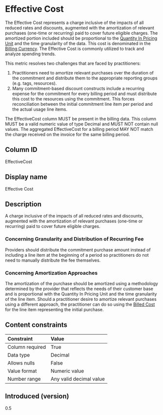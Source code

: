 # Effective Cost

The Effective Cost represents a charge inclusive of the impacts of all reduced rates and discounts, augmented with the amortization of relevant purchases (one-time or recurring) paid to cover future eligible charges. The amortized portion included should be proportional to the [Quantity In Pricing Unit](#quantityinpricingunit) and the time granularity of the data. This cost is denominated in the [Billing Currency](#billingcurrency). The Effective Cost is commonly utilized to track and analyze spending trends.

This metric resolves two challenges that are faced by practitioners:

1. Practitioners need to amortize relevant purchases over the duration of the commitment and distribute them to the appropriate reporting groups (e.g. tags, resources).
2. Many commitment-based discount constructs include a recurring expense for the commitment for every billing period and must distribute this cost to the resources using the commitment. This forces reconciliation between the initial commitment line item per period and the actual usage line items.

The EffectiveCost column MUST be present in the billing data. This column MUST be a valid numeric value of type Decimal and MUST NOT contain null values. The aggregated EffectiveCost for a billing period MAY NOT match the charge received on the invoice for the same billing period.

## Column ID

EffectiveCost

## Display name

Effective Cost

## Description

A charge inclusive of the impacts of all reduced rates and discounts, augmented with the amortization of relevant purchases (one-time or recurring) paid to cover future eligible charges.

### Concerning Granularity and Distribution of Recurring Fee

Providers should distribute the commitment purchase amount instead of including a line item at the beginning of a period so practitioners do not need to manually distribute the fee themselves.

### Concerning Amortization Approaches

The amortization of the purchase should be amortized using a methodology determined by the provider that reflects the needs of their customer base and is proportional with the Quantity In Pricing Unit and the time granularity of the line item. Should a practitioner desire to amortize relevant purchases using a different approach, the practitioner can do so using the [Billed Cost](#billedcost) for the line item representing the initial purchase.

## Content constraints

|    Constraint   |      Value              |
|:----------------|:------------------------|
| Column required | True                    |
| Data type       | Decimal                 |
| Allows nulls    | False                   |
| Value format    | Numeric value           |
| Number range    | Any valid decimal value |

## Introduced (version)

0.5
